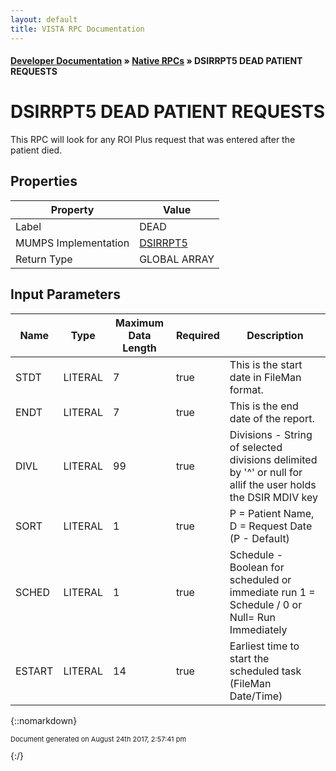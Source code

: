 ```yaml
---
layout: default
title: VISTA RPC Documentation
---
```


#### [Developer Documentation](../index) &#187; [Native RPCs](TableOfContents) &#187; DSIRRPT5 DEAD PATIENT REQUESTS<br/>
# DSIRRPT5 DEAD PATIENT REQUESTS

This RPC will look for any ROI Plus request that was entered after the patient died.

## Properties

Property | Value
--- | ---
Label | DEAD
MUMPS Implementation | [DSIRRPT5](http://code.osehra.org/dox/Routine_DSIRRPT5_source.html)
Return Type | GLOBAL ARRAY


## Input Parameters

Name | Type | Maximum Data Length | Required | Description
--- | --- | --- | --- | ---
STDT | LITERAL | 7 | true | This is the start date in FileMan format.
ENDT | LITERAL | 7 | true | This is the end date of the report.
DIVL | LITERAL | 99 | true | Divisions - String of selected divisions delimited by &#x27;^&#x27; or null for allif the user holds the DSIR MDIV key
SORT | LITERAL | 1 | true | P &#x3D; Patient Name, D &#x3D; Request Date (P - Default)
SCHED | LITERAL | 1 | true | Schedule - Boolean for scheduled or immediate run 1 &#x3D; Schedule / 0 or Null&#x3D; Run Immediately
ESTART | LITERAL | 14 | true | Earliest time to start the scheduled task (FileMan Date/Time)



{::nomarkdown} <br/><p style="font-size: 11px">Document generated on August 24th 2017, 2:57:41 pm</p>{:/}